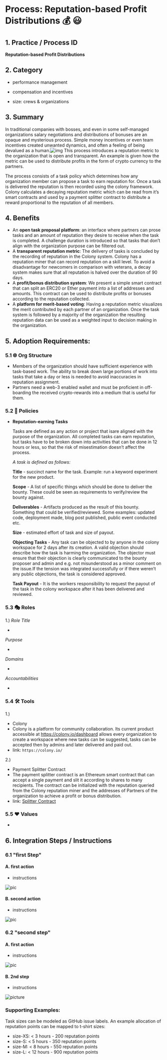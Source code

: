 # Process: Reputation-based Profit Distributions :moneybag: :smiley:

## 1. Practice / Process ID

**Reputation-based Profit Distributions**

## 2. Category

- performance management
- compensation and incentives

- size: crews & organizations

## 3. Summary

In traditional companies with bosses, and even in some self-managed organizations salary negotiations and distributions of bonuses are an opaque and mysterious process. Simple money incentives or even team incentives created unwanted dynamics, and often a feeling of being devalued as a human.![img](https://lh3.googleusercontent.com/4r-2qWr7qE_v7FZjjDG34t8jBo9s6btsZDouL9KPZCp7n0uNKObv3i6wJwo9CR1Ya0YW-YkGv7szTzihcRWBovSOv3fDIkG4_OzaNTQ-iCUEmsQRIM4s35Y8jEgO6JcK8JhActpb)
This process introduces a reputation metric to the organization that is open and transparent. An example is given how the metric can be used to distribute profits in the form of crypto currency to the partners.

The process consists of a task policy which determines how any organization member can propose a task to earn reputation for. Once a task is delivered the reputation is then recorded using the colony framework. Colony calculates a decaying reputation metric which can be read from it’s smart contracts and used by a payment splitter contract to distribute a reward proportional to the reputation of all members.

## 4. Benefits

- An **open task proposal platform**: an interface where partners can prose tasks and an amount of reputation they desire to receive when the task is completed. A challenge duration is introduced so that tasks that don’t align with the organization purpose can be filtered out.
- A **transparent reputation metric**: The delivery of tasks is concluded by the recording of reputation in the Colony system. Colony has a reputation miner that can record reputation on a skill level. To avoid a disadvantage for newcomers in comparison with veterans, a decay system makes sure that all reputation is halved over the duration of 90 days.
- A **profit/bonus distribution system**: We present a simple smart contract that can split an ERC20 or Ether payment into a list of addresses and amounts. This contract can be used to distribute profits or bonuses according to the reputation collected.
- A **platform for merit-based voting**: Having a reputation metric visualizes the merit contributed by each partner of an organization. Once the task system is followed by a majority of the organization the resulting reputation data can be used as a weighted input to decision making in the organization.

## 5. Adoption Requirements:

### 5.1 :globe_with_meridians: Org Structure

- Members of the organization should have sufficient experience with task-based work. The ability to break down large portions of work into tasks that take a day or less is needed to avoid inaccuracies in reputation assignment.
- Partners need a web-3 enabled wallet and must be proficient in off-boarding the received crypto-rewards into a medium that is useful for them.

### 5.2 :scroll: Policies

- **Reputation-earning Tasks**

  Tasks are defined as any action or project that isare aligned with the purpose of the organization. All completed tasks can earn reputation, but tasks have to be broken down into activities that can be done in 12 hours or less, so that the risk of misestimation doesn’t affect the process.

  _A task is defined as follows:_

  **Title** - succinct name for the task. Example: run a keyword experiment for the new product.

  **Scope** - A list of specific things which should be done to deliver the bounty. These could be seen as requirements to verify/review the bounty against.

  **Deliverables** - Artifacts produced as the result of this bounty. Something that could be verified/reviewed. Some examples: updated code, deployment made, blog post published, public event conducted etc.

  **Size** - estimated effort of task and size of payout.

  **Objecting Tasks** - Any task can be objected to by anyone in the colony workspace for 2 days after its creation. A valid objection should describe how the task is harming the organization. The objector must ensure that their objection is clearly communicated to the bounty proposer and admin and e.g. not misunderstood as a minor comment on the issue.If the tension was integrated successfully or if there weren’t any public objections, the task is considered approved.

  **Task Payout** - It is the workers responsibility to request the payout of the task in the colony workspace after it has been delivered and reviewed.

### 5.3 :performing_arts: Roles

1.)
_Role Title_

-

_Purpose_

-

_Domains_

-

_Accountabilities_

-

### 5.4 :hammer_and_wrench: Tools

1.)

- Colony
- Colony is a platform for community collaboration. Its current product accessible at https://colony.io/dashboard allows every organization to create a workspace where new tasks can be suggested, tasks can be accepted then by admins and later delivered and paid out.
- link: `https://colony.io/`

2.)

- Payment Splitter Contract
- The payment splitter contract is an Ethereum smart contract that can accept a single payment and slit it according to shares to many recipients. The contract can be initialized with the reputation queried from the Colony reputation miner and the addresses of Partners of the organization to achieve a profit or bonus distribution.
- link: [Splitter Contract](https://github.com/leapdao/leap-contracts/blob/master/contracts/misc/PaymentSplitter.sol)

### 5.5 :heart: Values

-

## 6. Integration Steps / Instructions

### 6.1 "first Step"

#### A. first action

- instructions

![pic](url)

#### B. second action

- instructions

![pic](url)

### 6.2 "second step"

#### A. first action

- instructions

![pic](url)

#### B. 2nd step

- instructions

![picture](url)

###

### Supporting Examples:

Task sizes can be modeled as GitHub issue labels. An example allocation of reputation points can be mapped to t-shirt sizes:

- size-XS: < 3 hours - 200 reputation points
- size-S: < 5 hours - 350 reputation points
- size-M: < 8 hours - 550 reputation points
- size-L: < 12 hours - 900 reputation points

